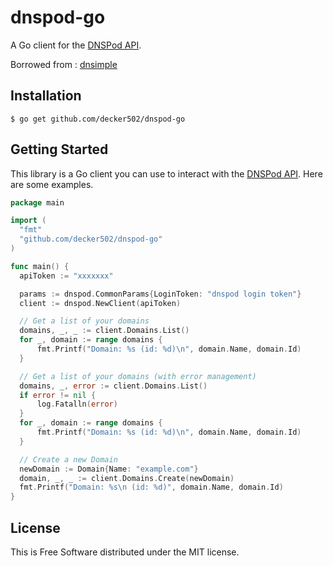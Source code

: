 # dnspod-go

A Go client for the [DNSPod API](https://www.dnspod.cn/docs/index.html).

Borrowed from : [dnsimple](https://github.com/weppos/dnsimple-go/dnsimple)

## Installation

```
$ go get github.com/decker502/dnspod-go
```


## Getting Started

This library is a Go client you can use to interact with the [DNSPod API](https://www.dnspod.cn/docs/index.html). Here are some examples.


```go
package main

import (
  "fmt"
  "github.com/decker502/dnspod-go"
)

func main() {
  apiToken := "xxxxxxx"

  params := dnspod.CommonParams{LoginToken: "dnspod login token"}
  client := dnspod.NewClient(apiToken)

  // Get a list of your domains
  domains, _, _ := client.Domains.List()
  for _, domain := range domains {
      fmt.Printf("Domain: %s (id: %d)\n", domain.Name, domain.Id)
  }

  // Get a list of your domains (with error management)
  domains, _, error := client.Domains.List()
  if error != nil {
      log.Fatalln(error)
  }
  for _, domain := range domains {
      fmt.Printf("Domain: %s (id: %d)\n", domain.Name, domain.Id)
  }

  // Create a new Domain
  newDomain := Domain{Name: "example.com"}
  domain, _, _ := client.Domains.Create(newDomain)
  fmt.Printf("Domain: %s\n (id: %d)", domain.Name, domain.Id)
}
```
## License

This is Free Software distributed under the MIT license.
